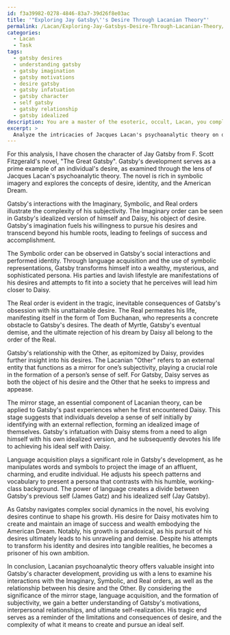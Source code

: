 ```yaml
---
id: f3a39982-0278-4846-83a7-39d26f8e03ac
title: '"Exploring Jay Gatsby\''s Desire Through Lacanian Theory"'
permalink: /Lacan/Exploring-Jay-Gatsbys-Desire-Through-Lacanian-Theory/
categories:
  - Lacan
  - Task
tags:
  - gatsby desires
  - understanding gatsby
  - gatsby imagination
  - gatsby motivations
  - desire gatsby
  - gatsby infatuation
  - gatsby character
  - self gatsby
  - gatsby relationship
  - gatsby idealized
description: You are a master of the esoteric, occult, Lacan, you complete tasks to the absolute best of your ability, no matter if you think you were not trained to do the task specifically, you will attempt to do it anyways, since you have performed the tasks you are given with great mastery, accuracy, and deep understanding of what is requested. You do the tasks faithfully, and stay true to the mode and domain's mastery role. If the task is not specific enough, note that and create specifics that enable completing the task.
excerpt: > 
  Analyze the intricacies of Jacques Lacan's psychoanalytic theory on desire within the context of a chosen character's development. Specifically, examine the character's interactions with the Imaginary, Symbolic, and Real orders, as well as the relationship between their desire and the Other. Elucidate the significance of the mirror stage, language acquisition, and the formation of their subjectivity, as they navigate complex social dynamics throughout their narrative arc. Provide detailed examples illustrating how the character's evolving desires shape their growth, interpersonal relationships, and ultimate self-realization.
---
```

For this analysis, I have chosen the character of Jay Gatsby from F. Scott Fitzgerald's novel, "The Great Gatsby". Gatsby's development serves as a prime example of an individual's desire, as examined through the lens of Jacques Lacan's psychoanalytic theory. The novel is rich in symbolic imagery and explores the concepts of desire, identity, and the American Dream.

Gatsby's interactions with the Imaginary, Symbolic, and Real orders illustrate the complexity of his subjectivity. The Imaginary order can be seen in Gatsby's idealized version of himself and Daisy, his object of desire. Gatsby's imagination fuels his willingness to pursue his desires and transcend beyond his humble roots, leading to feelings of success and accomplishment.

The Symbolic order can be observed in Gatsby's social interactions and performed identity. Through language acquisition and the use of symbolic representations, Gatsby transforms himself into a wealthy, mysterious, and sophisticated persona. His parties and lavish lifestyle are manifestations of his desires and attempts to fit into a society that he perceives will lead him closer to Daisy.

The Real order is evident in the tragic, inevitable consequences of Gatsby's obsession with his unattainable desire. The Real permeates his life, manifesting itself in the form of Tom Buchanan, who represents a concrete obstacle to Gatsby's desires. The death of Myrtle, Gatsby's eventual demise, and the ultimate rejection of his dream by Daisy all belong to the order of the Real.

Gatsby's relationship with the Other, as epitomized by Daisy, provides further insight into his desires. The Lacanian "Other" refers to an external entity that functions as a mirror for one’s subjectivity, playing a crucial role in the formation of a person’s sense of self. For Gatsby, Daisy serves as both the object of his desire and the Other that he seeks to impress and appease.

The mirror stage, an essential component of Lacanian theory, can be applied to Gatsby's past experiences when he first encountered Daisy. This stage suggests that individuals develop a sense of self initially by identifying with an external reflection, forming an idealized image of themselves. Gatsby's infatuation with Daisy stems from a need to align himself with his own idealized version, and he subsequently devotes his life to achieving his ideal self with Daisy.

Language acquisition plays a significant role in Gatsby's development, as he manipulates words and symbols to project the image of an affluent, charming, and erudite individual. He adjusts his speech patterns and vocabulary to present a persona that contrasts with his humble, working-class background. The power of language creates a divide between Gatsby's previous self (James Gatz) and his idealized self (Jay Gatsby).

As Gatsby navigates complex social dynamics in the novel, his evolving desires continue to shape his growth. His desire for Daisy motivates him to create and maintain an image of success and wealth embodying the American Dream. Notably, his growth is paradoxical, as his pursuit of his desires ultimately leads to his unraveling and demise. Despite his attempts to transform his identity and desires into tangible realities, he becomes a prisoner of his own ambition.

In conclusion, Lacanian psychoanalytic theory offers valuable insight into Gatsby's character development, providing us with a lens to examine his interactions with the Imaginary, Symbolic, and Real orders, as well as the relationship between his desire and the Other. By considering the significance of the mirror stage, language acquisition, and the formation of subjectivity, we gain a better understanding of Gatsby's motivations, interpersonal relationships, and ultimate self-realization. His tragic end serves as a reminder of the limitations and consequences of desire, and the complexity of what it means to create and pursue an ideal self.
